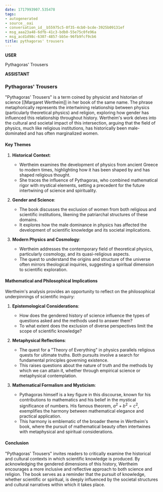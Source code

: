 ```yaml
---
date: 1717993907.535478
tags:
- autogenerated
- source__oai
- conversation_id__b55975c5-0f35-4cb0-bcde-3925b09131ef
- msg_aaa23a48-6dfb-41c3-bdb0-55e75c0fe96a
- msg_acd1d98c-6307-4857-bb5e-96fb9fcf9cb6
title: pythagoras' trousers
---
```



**USER**

Pythagoras' Trousers


**ASSISTANT**

### Pythagoras' Trousers

"Pythagoras' Trousers" is a term coined by physicist and historian of science [[Margaret Wertheim]] in her book of the same name. The phrase metaphorically represents the intertwining relationship between physics (particularly theoretical physics) and religion, exploring how gender has influenced this relationship throughout history. Wertheim's work delves into the cultural and societal impact of this intersection, arguing that the field of physics, much like religious institutions, has historically been male-dominated and has often marginalized women.

#### Key Themes

1. **Historical Context**:
   - Wertheim examines the development of physics from ancient Greece to modern times, highlighting how it has been shaped by and has shaped religious thought.
   - She traces the influence of Pythagoras, who combined mathematical rigor with mystical elements, setting a precedent for the future intertwining of science and spirituality.

2. **Gender and Science**:
   - The book discusses the exclusion of women from both religious and scientific institutions, likening the patriarchal structures of these domains.
   - It explores how the male dominance in physics has affected the development of scientific knowledge and its societal implications.

3. **Modern Physics and Cosmology**:
   - Wertheim addresses the contemporary field of theoretical physics, particularly cosmology, and its quasi-religious aspects.
   - The quest to understand the origins and structure of the universe often mirrors theological inquiries, suggesting a spiritual dimension to scientific exploration.

#### Mathematical and Philosophical Implications

Wertheim's analysis provides an opportunity to reflect on the philosophical underpinnings of scientific inquiry:

1. **Epistemological Considerations**:
   - How does the gendered history of science influence the types of questions asked and the methods used to answer them?
   - To what extent does the exclusion of diverse perspectives limit the scope of scientific knowledge?

2. **Metaphysical Reflections**:
   - The quest for a "Theory of Everything" in physics parallels religious quests for ultimate truths. Both pursuits involve a search for fundamental principles governing existence.
   - This raises questions about the nature of truth and the methods by which we can attain it, whether through empirical science or metaphysical contemplation.

3. **Mathematical Formalism and Mysticism**:
   - Pythagoras himself is a key figure in this discourse, known for his contributions to mathematics and his belief in the mystical significance of numbers. His famous theorem, $a^2 + b^2 = c^2$, exemplifies the harmony between mathematical elegance and practical application.
   - This harmony is emblematic of the broader theme in Wertheim's book, where the pursuit of mathematical beauty often intertwines with metaphysical and spiritual considerations.

#### Conclusion

"Pythagoras' Trousers" invites readers to critically examine the historical and cultural contexts in which scientific knowledge is produced. By acknowledging the gendered dimensions of this history, Wertheim encourages a more inclusive and reflective approach to both science and religion. The book serves as a reminder that the pursuit of knowledge, whether scientific or spiritual, is deeply influenced by the societal structures and cultural narratives within which it takes place.